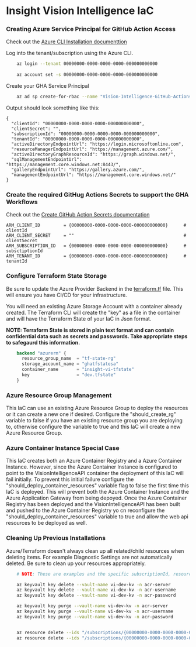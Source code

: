 # Insight Vision Intelligence IaC


### Creating Azure Service Principal for GitHub Action Access

Check out the [Azure CLI Installation documenttion](https://learn.microsoft.com/en-us/cli/azure/install-azure-cli)

Log into the tenant/subscription using the Azure CLI.

```bash
    az login --tenant 00000000-0000-0000-0000-000000000000 
    
    az account set -s 00000000-0000-0000-0000-000000000000
```

Create your GHA Service Principal

```bash
    az ad sp create-for-rbac --name "Vision-Intelligence-GitHub-Actions" --role Owner --scopes /subscriptions/{00000000-0000-0000-0000-000000000000}/resourceGroups/gdr_vision_intelligence --sdk-auth
```

Output should look something like this:

    {
      "clientId": "00000000-0000-0000-0000-000000000000",
      "clientSecret": "",
      "subscriptionId": "00000000-0000-0000-0000-000000000000",
      "tenantId": "00000000-0000-0000-0000-000000000000",
      "activeDirectoryEndpointUrl": "https://login.microsoftonline.com",
      "resourceManagerEndpointUrl": "https://management.azure.com/",
      "activeDirectoryGraphResourceId": "https://graph.windows.net/",
      "sqlManagementEndpointUrl": "https://management.core.windows.net:8443/",
      "galleryEndpointUrl": "https://gallery.azure.com/",
      "managementEndpointUrl": "https://management.core.windows.net/"
    }

### Create the required GitHug Actions Secrets to support the GHA Workflows

Check out the [Create GitHub Action Secrets documentation](https://docs.github.com/en/actions/security-for-github-actions/security-guides/using-secrets-in-github-actions)

    ARM_CLIENT_ID         = {00000000-0000-0000-0000-000000000000}      # clientId
    ARM_CLIENT_SECRET     = ""                                          # clientSecret
    ARM_SUBSCRIPTION_ID   = {00000000-0000-0000-0000-000000000000}      # subsctiptionId
    ARM_TENANT_ID         = {00000000-0000-0000-0000-000000000000}      # tenantId

### Configure Terraform State Storage

Be sure to update the Azure Provider Backend in the [terraform.tf](./terraform.tf) file. This will ensure you have CI/CD for your infrastructure.

You will need an existing Azure Storage Account with a container already created. The Terraform CLI will create the "key" as a file in the container and will have the Terraform State of your IaC in Json format. 

**NOTE: Terraform State is stored in plain text format and can contain confidential data such as secrets and passwords. Take appropriate steps to safegaurd this information.**

```terraform
    backend "azurerm" {
      resource_group_name  = "tf-state-rg"
      storage_account_name = "ghatfstatesa"
      container_name       = "insight-vi-tfstate"
      key                  = "dev.tfstate"
    }
```

### Azure Resource Group Management

This IaC can use an existing Azure Resource Group to deploy the resources or it can create a new one if desired. Configure the "should_create_rg" variable to false if you have an existing resource group you are deploying to, otherwise configure the variable to true and this IaC will create a new Azure Resource Group. 

### Azure Container Instance Special Case

This IaC creates both an Azure Container Registry and a Azure Container Instance. However, since the Azure Container Instance is configured to point to the VisionIntelligenceAPI container the deployment of this IaC will fail initially. To prevent this initial failure configure the "should_deploy_container_resources" variable flag to false the first time this IaC is deployed. This will prevent both the Azure Container Instance and the Azure Application Gateway from being depoyed. Once the Azure Container Registry has been deployed and the VisionIntelligenceAPI has been built and pushed to the Azure Container Registry yo cn reconfigure the "should_deploy_container_resources" variable to true and allow the web api resources to be deployed as well.

### Cleaning Up Previous Installations

Azure/Terraform doesn't always clean up all related/child resources when deleting items. For example Diagnostic Settings are not automatically deleted. Be sure to clean up your resources appropriately.

```bash 
    # NOTE: These are examples and the specific subscriptionId, resource group name, and resource name need to be applied.

    az keyvault key delete --vault-name vi-dev-kv -n acr-server
    az keyvault key delete --vault-name vi-dev-kv -n acr-username
    az keyvault key delete --vault-name vi-dev-kv -n acr-password

    az keyvault key purge --vault-name vi-dev-kv -n acr-server
    az keyvault key purge --vault-name vi-dev-kv -n acr-username
    az keyvault key purge --vault-name vi-dev-kv -n acr-password


    az resource delete --ids "/subscriptions/{00000000-0000-0000-0000-000000000000}/resourceGroups/ivi-dev1-rg/providers/Microsoft.KeyVault/vaults/vi-dev-kv|vi-dev-kv-ds"
    az resource delete --ids "/subscriptions/{00000000-0000-0000-0000-000000000000}/resourceGroups/ivi-dev1-rg/providers/Microsoft.Network/virtualNetworks/ivi-dev1-vnet|ivi-dev1-vnet-ds"
```
